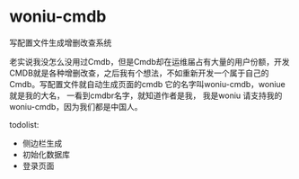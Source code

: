 # woniu-cmdb
写配置文件生成增删改查系统

老实说我没怎么没用过Cmdb，但是Cmdb却在运维届占有大量的用户份额，开发CMDB就是各种增删改查，之后我有个想法，不如重新开发一个属于自己的Cmdb。写配置文件就自动生成页面的cmdb
它的名字叫woniu-cmdb，woniue就是我的大名， 一看到cmdbr名字，就知道作者是我，
我是woniu 请支持我的woniu-cmdb，因为我们都是中国人。

todolist:

* 侧边栏生成
* 初始化数据库
* 登录页面
